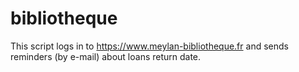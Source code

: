 # bibliotheque

This script logs in to https://www.meylan-bibliotheque.fr and sends reminders (by e-mail) about loans return date.
